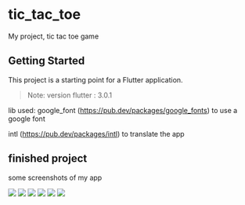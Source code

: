 # tic_tac_toe

My project, tic tac toe game 

## Getting Started

This project is a starting point for a Flutter application.

> Note: version flutter : 3.0.1

lib used: 
google_font (https://pub.dev/packages/google_fonts) to use a google font

intl (https://pub.dev/packages/intl) to translate the app

## finished project
some screenshots of my app


<img src="https://media.discordapp.net/attachments/1086395969190510642/1086398262451388477/app-screenshot_3.png?width=357&height=676" target="_blank"></a>
<img src="https://media.discordapp.net/attachments/1086395969190510642/1086398262812082278/app-screenshot_4.png?width=357&height=676" target="_blank"></a>
<img src="https://media.discordapp.net/attachments/1086395969190510642/1086398263478992988/app-screenshot_8.png?width=359&height=676" target="_blank"></a>
<img src="https://media.discordapp.net/attachments/1086395969190510642/1086398263713857618/app-screenShot1..png?width=361&height=676" target="_blank"></a>
<img src="https://media.discordapp.net/attachments/1086395969190510642/1086398263978115093/app-screenShot2.png?width=361&height=676" target="_blank"></a>
<img src="https://media.discordapp.net/attachments/1086395969190510642/1086398264267513967/app-screenShot9.png?width=360&height=676" target="_blank"></a>

